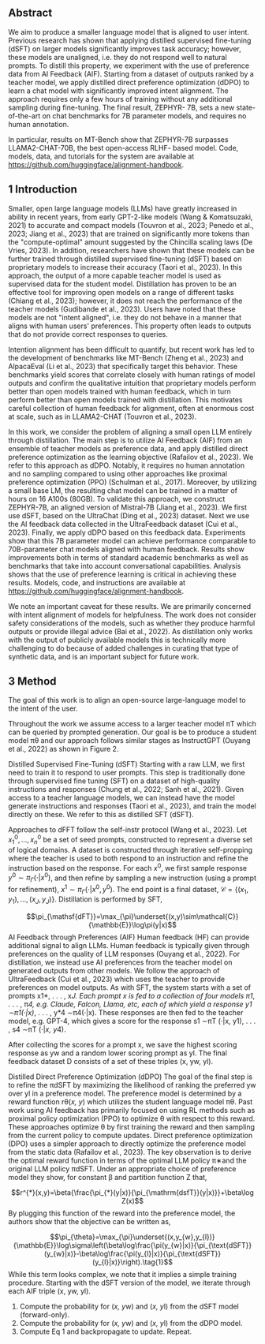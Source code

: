 ## Abstract

We aim to produce a smaller language model that is aligned to user intent. Previous research has shown that applying distilled supervised fine-tuning (dSFT) on larger models significantly improves task accuracy; however, these models are unaligned, i.e. they do not respond well to natural prompts. To distill this property, we experiment with the use of preference data from AI Feedback (AIF). Starting from a dataset of outputs ranked by a teacher model, we apply distilled direct preference optimization (dDPO) to learn a chat model with significantly improved intent alignment. The approach requires only a few hours of training without any additional sampling during fine-tuning. The final result, ZEPHYR-
7B, sets a new state-of-the-art on chat benchmarks for 7B parameter models, and requires no human annotation.

In particular, results on MT-Bench show that ZEPHYR-7B surpasses LLAMA2-CHAT-70B, the best open-access RLHF-
based model. Code, models, data, and tutorials for the system are available at https://github.com/huggingface/alignment-handbook.

## 1 Introduction

Smaller, open large language models (LLMs) have greatly increased in ability in recent years, from early GPT-2-like models (Wang & Komatsuzaki, 2021) to accurate and compact models (Touvron et al., 2023; Penedo et al., 2023; Jiang et al., 2023) that are trained on significantly more tokens than the "compute-optimal" amount suggested by the Chincilla scaling laws (De Vries, 2023). In addition, researchers have shown that these models can be further trained through distilled supervised fine-tuning (dSFT) based on proprietary models to increase their accuracy (Taori et al., 2023). In this approach, the output of a more capable teacher model is used as supervised data for the student model. Distillation has proven to be an effective tool for improving open models on a range of different tasks (Chiang et al., 2023); however, it does not reach the performance of the teacher models (Gudibande et al., 2023). Users have noted that these models are not "intent aligned", i.e. they do not behave in a manner that aligns with human users' preferences. This property often leads to outputs that do not provide correct responses to queries.

Intention alignment has been difficult to quantify, but recent work has led to the development of benchmarks like MT-Bench (Zheng et al., 2023) and AlpacaEval (Li et al., 2023) that specifically target this behavior. These benchmarks yield scores that correlate closely with human ratings of model outputs and confirm the qualitative intuition that proprietary models perform better than open models trained with human feedback, which in turn perform better than open models trained with distillation. This motivates careful collection of human feedback for alignment, often at enormous cost at scale, such as in LLAMA2-CHAT (Touvron et al., 2023).

In this work, we consider the problem of aligning a small open LLM entirely through distillation. The main step is to utilize AI Feedback (AIF) from an ensemble of teacher models as preference data, and apply distilled direct preference optimization as the learning objective (Rafailov et al., 2023). We refer to this approach as dDPO. Notably, it requires no human annotation and no sampling compared to using other approaches like proximal preference optimization (PPO) (Schulman et al., 2017). Moreover, by utilizing a small base LM, the resulting chat model can be trained in a matter of hours on 16 A100s (80GB). To validate this approach, we construct ZEPHYR-7B, an aligned version of Mistral-7B (Jiang et al., 2023). We first use dSFT, based on the UltraChat (Ding et al., 2023) dataset. Next we use the AI feedback data collected in the UltraFeedback dataset (Cui et al., 2023). Finally, we apply dDPO based on this feedback data. Experiments show that this 7B parameter model can achieve performance comparable to 70B-parameter chat models aligned with human feedback. Results show improvements both in terms of standard academic benchmarks as well as benchmarks that take into account conversational capabilities. Analysis shows that the use of preference learning is critical in achieving these results. Models, code, and instructions are available at https://github.com/huggingface/alignment-handbook.

We note an important caveat for these results. We are primarily concerned with intent alignment of models for helpfulness. The work does not consider safety considerations of the models, such as whether they produce harmful outputs or provide illegal advice (Bai et al., 2022). As distillation only works with the output of publicly available models this is technically more challenging to do because of added challenges in curating that type of synthetic data, and is an important subject for future work.

## 3 Method

The goal of this work is to align an open-source large-language model to the intent of the user.

Throughout the work we assume access to a larger teacher model πT which can be queried by prompted generation. Our goal is be to produce a student model πθ and our approach follows similar stages as InstructGPT (Ouyang et al., 2022) as shown in Figure 2.

Distilled Supervised Fine-Tuning (dSFT)
Starting with a raw LLM, we first need to train it to respond to user prompts. This step is traditionally done through supervised fine tuning (SFT) on a dataset of high-quality instructions and responses (Chung et al., 2022; Sanh et al., 2021). Given access to a teacher language models, we can instead have the model generate instructions and responses (Taori et al., 2023), and train the model directly on these. We refer to this as distilled SFT (dSFT).

Approaches to dFFT follow the self-instr protocol (Wang et al., 2023). Let $x_{1}^{0},\ldots,x_{n}^{0}$ be a set of seed prompts, constructed to represent a diverse set of logical domains. A dataset is constructed through iterative self-propping where the teacher is used to both respond to an instruction and refine the instruction based on the response. For each $x^{0}$, we first sample response $y^{0}\sim\pi_{\Gamma}(\cdot|x^{0})$, and then refine by sampling a new instruction (using a prompt for refinement), $x^{1}\sim\pi_{\Gamma}(\cdot|x^{0},y^{0})$. The end point is a final dataset, $\mathcal{C}=\{(x_{1},\,y_{1}),\ldots,(x_{J},\,y_{J})\}$. Distillation is performed by $\mathsf{SFT}$,

$$\pi_{\mathsf{dFT}}=\max_{\pi}\underset{(x,y)\sim\mathcal{C}}{\mathbb{E}}\log\pi(y|x)$$
AI Feedback through Preferences (AIF)
Human feedback (HF) can provide additional signal to align LLMs. Human feedback is typically given through preferences on the quality of LLM responses (Ouyang et al., 2022). For distillation, we instead use AI preferences from the teacher model on generated outputs from other models. We follow the approach of UltraFeedback (Cui et al., 2023) which uses the teacher to provide preferences on model outputs. As with SFT, the system starts with a set of prompts x1*, . . . , x*J. Each prompt x is fed to a collection of four models π1*, . . . , π*4, e.g. Claude, Falcon, Llama, etc, each of which yield a response y1 ∼π1(·|x)*, . . . , y*4 ∼π4(·|x). These responses are then fed to the teacher model, e.g. GPT-4, which gives a score for the response s1 ∼πT (·|x, y1), . . . , s4 ∼πT (·|*x, y*4).

After collecting the scores for a prompt x, we save the highest scoring response as yw and a random lower scoring prompt as yl. The final feedback dataset D consists of a set of these triples (x, yw, yl).

Distilled Direct Preference Optimization (dDPO)
The goal of the final step is to refine the πdSFT
by maximizing the likelihood of ranking the preferred yw over yl in a preference model. The preference model is determined by a reward function rθ(*x, y*) which utilizes the student language model
πθ. Past work using AI feedback has primarily focused on using RL methods such as proximal policy optimization (PPO) to optimize θ with respect to this reward. These approaches optimize θ
by first training the reward and then sampling from the current policy to compute updates. Direct preference optimization (DPO) uses a simpler approach to directly optimize the preference model from the static data (Rafailov et al., 2023). The key observation is to derive the optimal reward function in terms of the optimal LLM policy π∗and the original LLM policy πdSFT. Under an appropriate choice of preference model they show, for constant β and partition function Z that,

$$r^{*}(x,y)=\beta{\frac{\pi_{*}(y|x)}{\pi_{\mathrm{dsfT}}(y|x)}}+\beta\log Z(x)$$
By plugging this function of the reward into the preference model, the authors show that the objective can be written as,

$$\pi_{\theta}=\max_{\pi}\underset{(x,y_{w},y_{l})}{\mathbb{E}}\log\sigma\left(\beta\log\frac{\pi(y_{w}|x)}{\pi_{\text{dSFT}}(y_{w}|x)}-\beta\log\frac{\pi(y_{l}|x)}{\pi_{\text{dSFT}}(y_{l}|x)}\right).\tag{1}$$
While this term looks complex, we note that it implies a simple training procedure. Starting with the dSFT version of the model, we iterate through each AIF triple (x, yw, yl).

1. Compute the probability for (*x, y*w) and (*x, y*l) from the dSFT model (forward-only).
2. Compute the probability for (*x, y*w) and (*x, y*l) from the dDPO model.
3. Compute Eq 1 and backpropagate to update. Repeat.

